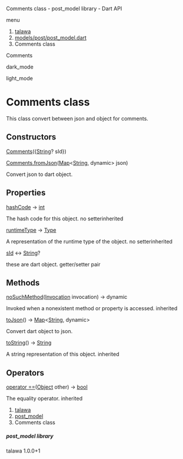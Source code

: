 




Comments class - post\_model library - Dart API







menu

1. [talawa](../index.html)
2. [models/post/post\_model.dart](../file-___home_harshil_Desktop_open-source_palisadoes_talawa_lib_models_post_post_model/)
3. Comments class

Comments


dark\_mode

light\_mode




# Comments class


This class convert between json and object for comments.


## Constructors

[Comments](../file-___home_harshil_Desktop_open-source_palisadoes_talawa_lib_models_post_post_model/Comments/Comments.html)({[String](https://api.flutter.dev/flutter/dart-core/String-class.html)? sId})


[Comments.fromJson](../file-___home_harshil_Desktop_open-source_palisadoes_talawa_lib_models_post_post_model/Comments/Comments.fromJson.html)([Map](https://api.flutter.dev/flutter/dart-core/Map-class.html)<[String](https://api.flutter.dev/flutter/dart-core/String-class.html), dynamic> json)

Convert json to dart object.



## Properties

[hashCode](https://api.flutter.dev/flutter/dart-core/Object/hashCode.html)
→ [int](https://api.flutter.dev/flutter/dart-core/int-class.html)

The hash code for this object.
no setterinherited

[runtimeType](https://api.flutter.dev/flutter/dart-core/Object/runtimeType.html)
→ [Type](https://api.flutter.dev/flutter/dart-core/Type-class.html)

A representation of the runtime type of the object.
no setterinherited

[sId](../file-___home_harshil_Desktop_open-source_palisadoes_talawa_lib_models_post_post_model/Comments/sId.html)
↔ [String](https://api.flutter.dev/flutter/dart-core/String-class.html)?

these are dart object.
getter/setter pair



## Methods

[noSuchMethod](https://api.flutter.dev/flutter/dart-core/Object/noSuchMethod.html)([Invocation](https://api.flutter.dev/flutter/dart-core/Invocation-class.html) invocation)
→ dynamic


Invoked when a nonexistent method or property is accessed.
inherited

[toJson](../file-___home_harshil_Desktop_open-source_palisadoes_talawa_lib_models_post_post_model/Comments/toJson.html)()
→ [Map](https://api.flutter.dev/flutter/dart-core/Map-class.html)<[String](https://api.flutter.dev/flutter/dart-core/String-class.html), dynamic>


Convert dart object to json.

[toString](https://api.flutter.dev/flutter/dart-core/Object/toString.html)()
→ [String](https://api.flutter.dev/flutter/dart-core/String-class.html)


A string representation of this object.
inherited



## Operators

[operator ==](https://api.flutter.dev/flutter/dart-core/Object/operator_equals.html)([Object](https://api.flutter.dev/flutter/dart-core/Object-class.html) other)
→ [bool](https://api.flutter.dev/flutter/dart-core/bool-class.html)


The equality operator.
inherited



 


1. [talawa](../index.html)
2. [post\_model](../file-___home_harshil_Desktop_open-source_palisadoes_talawa_lib_models_post_post_model/)
3. Comments class

##### post\_model library





talawa
1.0.0+1







